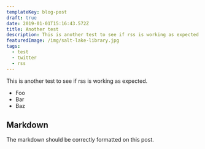 ```yaml
---
templateKey: blog-post
draft: true
date: 2019-01-01T15:16:43.572Z
title: Another test
description: This is another test to see if rss is working as expected.
featuredImage: /img/salt-lake-library.jpg
tags:
  - test
  - twitter
  - rss
---
```


This is another test to see if rss is working as expected.

- Foo
- Bar
- Baz

## Markdown

The markdown should be correctly formatted on this post.
